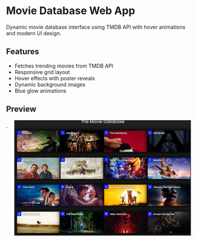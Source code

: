 # Movie Database Web App

Dynamic movie database interface using TMDB API with hover animations and modern UI design.

## Features
- Fetches trending movies from TMDB API
- Responsive grid layout
- Hover effects with poster reveals
- Dynamic background images
- Blue glow animations

## Preview
![Preview](preview.png)



